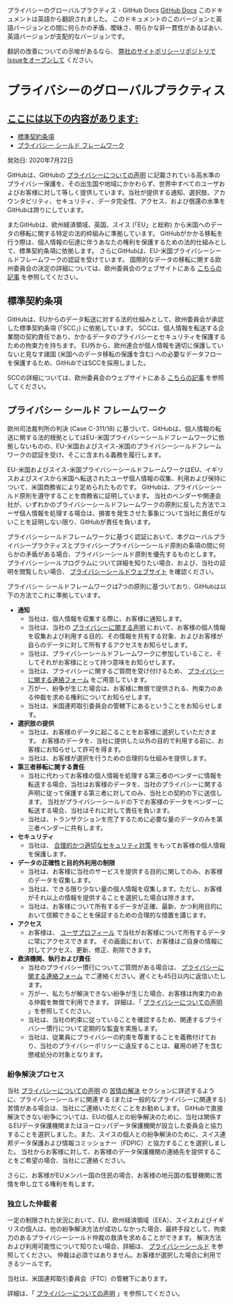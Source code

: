 プライバシーのグローバルプラクティス - GitHub Docs
[GitHub Docs](/ja)
このドキュメントは英語から翻訳されました。 このドキュメントのこのバージョンと英語バージョンとの間に何らかの矛盾、曖昧さ、明らかな非一貫性があるばあい、英語バージョンが支配的なバージョンです。

翻訳の改善についての示唆があるなら、
[弊社のサイトポリシーリポジトリでIssueをオープンして](https://github.com/github/site-policy/issues)
ください。

# プライバシーのグローバルプラクティス

## [ここには以下の内容があります:](#in-this-article)
- [標準契約条項](#standard-contractual-clauses)
- [プライバシー シールド フレームワーク](#privacy-shield-framework)

発効日: 2020年7月22日

GitHubは、GitHubの
[プライバシーについての声明](/ja/github/site-policy/github-privacy-statement#githubs-global-privacy-practices)
に記載されている高水準のプライバシー保護を、その出生国や地域にかかわらず、世界中すべてのユーザおよびお客様に対して等しく提供しています。当社が提供する通知、選択肢、アカウンタビリティ、セキュリティ、データ完全性、アクセス、および償還の水準をGitHubは誇りにしています。

またGitHubは、欧州経済領域、英国、スイス (「EU」と総称) から米国へのデータの移転に関する特定の法的枠組みに準拠しています。 GitHubがかかる移転を行う際は、個人情報の伝達に伴うあなたの権利を保護するための法的仕組みとして、標準契約条項に依拠します。 さらにGitHubは、EU-米国プライバシーシールドフレームワークの認証を受けています。 国際的なデータの移転に関する欧州委員会の決定の詳細については、欧州委員会のウェブサイトにある
[こちらの記事](https://ec.europa.eu/info/law/law-topic/data-protection/international-dimension-data-protection_en)
を参照してください。

## 標準契約条項

GitHubは、EUからのデータ転送に対する法的仕組みとして、欧州委員会が承認した標準契約条項 (「SCC」) に依拠しています。 SCCは、個人情報を転送する企業間の契約責任であり、かかるデータのプライバシーとセキュリティを保護するための拘束力を持ちます。 EU外から、欧州連合が個人情報を適切に保護していないと見なす諸国 (米国へのデータ移転の保護を含む) への必要なデータフローを保護するため、GitHubではSCCを採用しました。

SCCの詳細については、欧州委員会のウェブサイトにある
[こちらの記事](https://ec.europa.eu/info/law/law-topic/data-protection/international-dimension-data-protection/standard-contractual-clauses-scc_en)
を参照してください。

## プライバシー シールド フレームワーク

欧州司法裁判所の判決 (Case C-311/18) に基づいて、GitHubは、個人情報の転送に関する法的根拠としてはEU-米国プライバシーシールドフレームワークに依拠しないものの、EU-米国およびスイス-米国のプライバシーシールドフレームワークの認証を受け、そこに含まれる義務を履行します。

EU-米国およびスイス-米国プライバシーシールドフレームワークはEU、イギリスおよびスイスから米国へ転送されたユーザ個人情報の収集、利用および保持について、米国商務省により定められたものです。 GitHubは、プライバシーシールド原則を遵守することを商務省に証明しています。 当社のベンダーや関連会社が、いずれかのプライバシーシールドフレームワークの原則に反した方法でユーザ個人情報を処理する場合は、損害を発生させた事象について当社に責任がないことを証明しない限り、GitHubが責任を負います。

プライバシーシールドフレームワークに基づく認証において、本グローバルプライバシープラクティスとプライバシープライバシーシールド原則の条項の間に何らかの矛盾がある場合、プライバシーシールド原則を優先するものとします。 プライバシーシールプログラムについて詳細を知りたい場合、および、当社の証明を閲覧したい場合、
[プライバシーシールドウェブサイト](https://www.privacyshield.gov/)
を確認ください。

プライバシー シールドフレームワークは7つの原則に基づいており、GitHubは以下の方法でこれに準拠しています。

- **通知**
	- 当社は、個人情報を収集する際に、お客様に通知します。
	- 当社は、当社の
[プライバシーに関する声明](/ja/articles/github-privacy-statement)
において、お客様の個人情報を収集および利用する目的、その情報を共有する対象、およびお客様が自らのデータに対して所有するアクセスをお知らせします。
	- 当社は、プライバシーシールドフレームワークに参加していること、そしてそれがお客様にとって持つ意味をお知らせします。
	- 当社は、プライバシーに関するご質問を受け付けるため、
[プライバシーに関する連絡フォーム](https://github.com/contact/privacy)
をご用意しています。
	- 万が一、紛争が生じた場合は、お客様に無償で提供される、拘束力のある仲裁を求める権利についてお知らせします。
	- 当社は、米国連邦取引委員会の管轄下にあるということをお知らせします。
- **選択肢の提供**
	- 当社は、お客様のデータに起こることをお客様に選択していただきます。 お客様のデータを、当社に提供した以外の目的で利用する前に、お客様にお知らせして許可を得ます。
	- 当社は、お客様が選択を行うための合理的な仕組みを提供します。
- **第三者移転に関する責任**
	- 当社に代わってお客様の個人情報を処理する第三者のベンダーに情報を転送する場合、当社はお客様のデータを、当社のプライバシーに関する声明に従って保護する第三者に対してのみ、当社との契約の下に送信します。 当社がプライバシーシールドの下でお客様のデータをベンダーに転送する場合、当社はそれに対して責任を負います。
	- 当社は、トランザクションを完了するために必要な量のデータのみを第三者ベンダーに共有します。
- **セキュリティ**
	- 当社は、
[合理的かつ適切なセキュリティ対策](https://github.com/security)
をもってお客様の個人情報を保護します。
- **データの正確性と目的外利用の制限**
	- 当社は、お客様に当社のサービスを提供する目的に関してのみ、お客様のデータを収集します。
	- 当社は、できる限り少ない量の個人情報を収集します。ただし、お客様がそれ以上の情報を提供することを選択した場合は除きます。
	- 当社は、お客様について所有するデータが正確、最新、かつ利用目的において信頼できることを保証するための合理的な措置を講じます。
- **アクセス**
	- お客様は、
[ユーザプロフィール](https://github.com/settings/profile)
で当社がお客様について所有するデータに常にアクセスできます。 その画面において、お客様はご自身の情報に対してアクセス、更新、修正、削除できます。
- **救済機関、執行および責任**
	- 当社のプライバシー慣行についてご質問がある場合は、
[プライバシーに関する連絡フォーム](https://github.com/contact/privacy)
でご連絡ください。遅くとも45日以内に返信いたします。
	- 万が一、私たちが解決できない紛争が生じた場合、お客様は拘束力のある仲裁を無償で利用できます。 詳細は、「
[プライバシーについての声明](/ja/articles/github-privacy-statement)
」を参照してください。
	- 当社は、当社の約束に従っていることを確認するため、関連するプライバシー慣行について定期的な監査を実施します。
	- 当社は、従業員にプライバシーの約束を尊重することを義務付けており、当社のプライバシーポリシーに違反することは、雇用の終了を含む懲戒処分の対象となります。

### 紛争解決プロセス

当社
[プライバシーについての声明](/ja/github/site-policy/github-privacy-statement)
の
[苦情の解決](/ja/github/site-policy/github-privacy-statement#resolving-complaints)
セクションに詳述するように、プライバシーシールドに関連する (または一般的なプライバシーに関連する) 苦情がある場合は、当社にご連絡いただくことをお勧めします。 GitHubで直接解決できない紛争については、EUの個人との紛争解決のために、当社は関係するEUデータ保護機関またはヨーロッパデータ保護機関が設立した委員会と協力することを選択しました。また、スイスの個人との紛争解決のために、スイス連邦データ保護および情報コミッショナー（FDPIC）と協力することを選択しました。 当社からお客様に対して、お客様のデータ保護機関の連絡先を提供することをご希望の場合、当社にご連絡ください。

さらに、お客様がEUメンバー国の住民の場合、お客様の地元国の監督機関に苦情を申し立てる権利を有します。

### 独立した仲裁者

一定の制限された状況において、EU、欧州経済領域（EEA）、スイスおよびイギリスの個人は、他の紛争解決方法が成功しなかった場合、最終手段として、拘束力のあるプライバシーシールド仲裁の救済を求めることができます。 解決方法および利用可能性について知りたい場合、詳細は、
[プライバシーシールド](https://www.privacyshield.gov/article?id=ANNEX-I-introduction)
を参照してください。 仲裁は必須ではありません。お客様が選択した場合に利用できるツールです。

当社は、米国連邦取引委員会（FTC）の管轄下にあります。

詳細は、「
[プライバシーについての声明](/ja/articles/github-privacy-statement)
」を参照してください。
